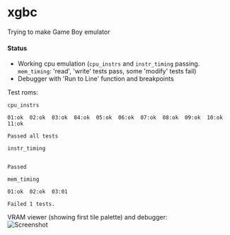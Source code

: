 # xgbc

Trying to make Game Boy emulator

#### Status
* Working cpu emulation (`cpu_instrs` and `instr_timing` passing. `mem_timing`: 'read', 'write' tests pass, some 'modify' tests fail)
* Debugger with 'Run to Line' function and breakpoints

Test roms:
```
cpu_instrs

01:ok  02:ok  03:ok  04:ok  05:ok  06:ok  07:ok  08:ok  09:ok  10:ok  11:ok  

Passed all tests
```

```
instr_timing


Passed
```

```
mem_timing

01:ok  02:ok  03:01  

Failed 1 tests.
```

VRAM viewer (showing first tile palette) and debugger:  
![Screenshot](http://dl.kotcrab.com/img/d/2016-04-20_2341.png)

